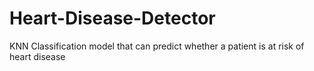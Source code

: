 # Heart-Disease-Detector
KNN Classification model that can predict whether a patient is at risk of heart disease
